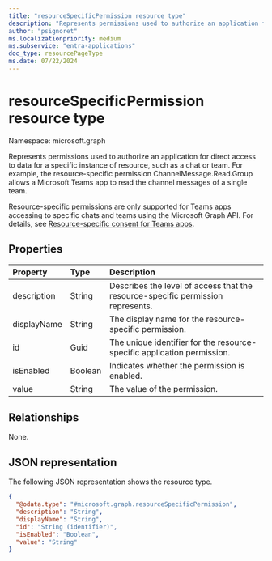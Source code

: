 ```yaml
---
title: "resourceSpecificPermission resource type"
description: "Represents permissions used to authorize an application for direct access to data for a specific instance of resource"
author: "psignoret"
ms.localizationpriority: medium
ms.subservice: "entra-applications"
doc_type: resourcePageType
ms.date: 07/22/2024
---
```


# resourceSpecificPermission resource type

Namespace: microsoft.graph

Represents permissions used to authorize an application for direct access to data for a specific instance of resource, such as a chat or team. For example, the resource-specific permission ChannelMessage.Read.Group allows a Microsoft Teams app to read the channel messages of a single team. 

Resource-specific permissions are only supported for Teams apps accessing to specific chats and teams using the Microsoft Graph API. For details, see [Resource-specific consent for Teams apps](/microsoftteams/platform/graph-api/rsc/resource-specific-consent).

## Properties

|Property|Type|Description|
|:---|:---|:---|
|description|String|Describes the level of access that the resource-specific permission represents.|
|displayName|String|The display name for the resource-specific permission.|
|id|Guid|The unique identifier for the resource-specific application permission.|
|isEnabled|Boolean|Indicates whether the permission is enabled.|
|value|String|The value of the permission.|

## Relationships

None.

## JSON representation

The following JSON representation shows the resource type.
<!-- {
  "blockType": "resource",
  "@odata.type": "microsoft.graph.resourceSpecificPermission"
}
-->
``` json
{
  "@odata.type": "#microsoft.graph.resourceSpecificPermission",
  "description": "String",
  "displayName": "String",
  "id": "String (identifier)",
  "isEnabled": "Boolean",
  "value": "String"
}
```
